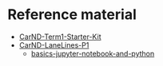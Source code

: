 # Reference material


- [CarND-Term1-Starter-Kit](https://github.com/udacity/CarND-Term1-Starter-Kit)
- [CarND-LaneLines-P1](https://github.com/udacity/CarND-LaneLines-P1)
  - [basics-jupyter-notebook-and-python](https://www.packtpub.com/books/content/basics-jupyter-notebook-and-python)
